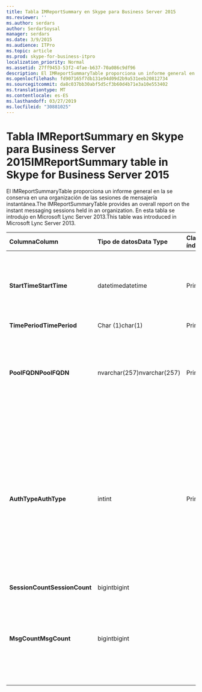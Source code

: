 ```yaml
---
title: Tabla IMReportSummary en Skype para Business Server 2015
ms.reviewer: ''
ms.author: serdars
author: SerdarSoysal
manager: serdars
ms.date: 3/9/2015
ms.audience: ITPro
ms.topic: article
ms.prod: skype-for-business-itpro
localization_priority: Normal
ms.assetid: 27ff9453-53f2-4fae-b637-70a086c9df96
description: El IMReportSummaryTable proporciona un informe general en la se conserva en una organización de las sesiones de mensajería instantánea. En esta tabla se introdujo en Microsoft Lync Server 2013.
ms.openlocfilehash: fd907165f7db131e94d09d2b9a531eeb20812734
ms.sourcegitcommit: da8c037bb30abf5d5cf3b60d4b71e3a10e553402
ms.translationtype: MT
ms.contentlocale: es-ES
ms.lasthandoff: 03/27/2019
ms.locfileid: "30881025"
---
```

# <a name="imreportsummary-table-in-skype-for-business-server-2015"></a><span data-ttu-id="f0ef1-104">Tabla IMReportSummary en Skype para Business Server 2015</span><span class="sxs-lookup"><span data-stu-id="f0ef1-104">IMReportSummary table in Skype for Business Server 2015</span></span>
 
<span data-ttu-id="f0ef1-105">El IMReportSummaryTable proporciona un informe general en la se conserva en una organización de las sesiones de mensajería instantánea.</span><span class="sxs-lookup"><span data-stu-id="f0ef1-105">The IMReportSummaryTable provides an overall report on the instant messaging sessions held in an organization.</span></span> <span data-ttu-id="f0ef1-106">En esta tabla se introdujo en Microsoft Lync Server 2013.</span><span class="sxs-lookup"><span data-stu-id="f0ef1-106">This table was introduced in Microsoft Lync Server 2013.</span></span>
  
|<span data-ttu-id="f0ef1-107">**Columna**</span><span class="sxs-lookup"><span data-stu-id="f0ef1-107">**Column**</span></span>|<span data-ttu-id="f0ef1-108">**Tipo de datos**</span><span class="sxs-lookup"><span data-stu-id="f0ef1-108">**Data Type**</span></span>|<span data-ttu-id="f0ef1-109">**Clave o índice**</span><span class="sxs-lookup"><span data-stu-id="f0ef1-109">**Key/Index**</span></span>|<span data-ttu-id="f0ef1-110">**Detalles**</span><span class="sxs-lookup"><span data-stu-id="f0ef1-110">**Details**</span></span>|
|:-----|:-----|:-----|:-----|
|<span data-ttu-id="f0ef1-111">**StartTime**</span><span class="sxs-lookup"><span data-stu-id="f0ef1-111">**StartTime**</span></span> <br/> |<span data-ttu-id="f0ef1-112">datetime</span><span class="sxs-lookup"><span data-stu-id="f0ef1-112">datetime</span></span>  <br/> |<span data-ttu-id="f0ef1-113">Primary</span><span class="sxs-lookup"><span data-stu-id="f0ef1-113">Primary</span></span>  <br/> |<span data-ttu-id="f0ef1-114">Fecha y hora en que comenzó la sesión de mensajería instantánea.</span><span class="sxs-lookup"><span data-stu-id="f0ef1-114">Date and time that the instant messaging session began.</span></span>  <br/> |
|<span data-ttu-id="f0ef1-115">**TimePeriod**</span><span class="sxs-lookup"><span data-stu-id="f0ef1-115">**TimePeriod**</span></span> <br/> |<span data-ttu-id="f0ef1-116">Char (1)</span><span class="sxs-lookup"><span data-stu-id="f0ef1-116">char(1)</span></span>  <br/> |<span data-ttu-id="f0ef1-117">Primary</span><span class="sxs-lookup"><span data-stu-id="f0ef1-117">Primary</span></span>  <br/> ||
|<span data-ttu-id="f0ef1-118">**PoolFQDN**</span><span class="sxs-lookup"><span data-stu-id="f0ef1-118">**PoolFQDN**</span></span> <br/> |<span data-ttu-id="f0ef1-119">nvarchar(257)</span><span class="sxs-lookup"><span data-stu-id="f0ef1-119">nvarchar(257)</span></span>  <br/> |<span data-ttu-id="f0ef1-120">Primary</span><span class="sxs-lookup"><span data-stu-id="f0ef1-120">Primary</span></span>  <br/> |<span data-ttu-id="f0ef1-121">Nombre de dominio completo del grupo de servidores que hospeda la sesión.</span><span class="sxs-lookup"><span data-stu-id="f0ef1-121">Fully qualified domain name of the pool hosting the session.</span></span>  <br/> |
|<span data-ttu-id="f0ef1-122">**AuthType**</span><span class="sxs-lookup"><span data-stu-id="f0ef1-122">**AuthType**</span></span> <br/> |<span data-ttu-id="f0ef1-123">int</span><span class="sxs-lookup"><span data-stu-id="f0ef1-123">int</span></span>  <br/> |<span data-ttu-id="f0ef1-124">Primary</span><span class="sxs-lookup"><span data-stu-id="f0ef1-124">Primary</span></span>  <br/> |<span data-ttu-id="f0ef1-125">Prioridad (por ejemplo, urgente o no urgente) de la llamada.</span><span class="sxs-lookup"><span data-stu-id="f0ef1-125">Priority (for example, urgent or non-urgent) of the call.</span></span> <span data-ttu-id="f0ef1-126">Información de prioridad se almacena en la [tabla CallPriorities en Skype para Business Server 2015](callpriorities.md).</span><span class="sxs-lookup"><span data-stu-id="f0ef1-126">Priority information is stored in the [CallPriorities table in Skype for Business Server 2015](callpriorities.md).</span></span>  <br/> |
|<span data-ttu-id="f0ef1-127">**SessionCount**</span><span class="sxs-lookup"><span data-stu-id="f0ef1-127">**SessionCount**</span></span> <br/> |<span data-ttu-id="f0ef1-128">bigint</span><span class="sxs-lookup"><span data-stu-id="f0ef1-128">bigint</span></span>  <br/> |||
|<span data-ttu-id="f0ef1-129">**MsgCount**</span><span class="sxs-lookup"><span data-stu-id="f0ef1-129">**MsgCount**</span></span> <br/> |<span data-ttu-id="f0ef1-130">bigint</span><span class="sxs-lookup"><span data-stu-id="f0ef1-130">bigint</span></span>  <br/> ||<span data-ttu-id="f0ef1-131">Número total de mensajes instantáneos intercambiados durante la sesión.</span><span class="sxs-lookup"><span data-stu-id="f0ef1-131">Total number of instant messages exchanged during the session.</span></span>  <br/> |
   

